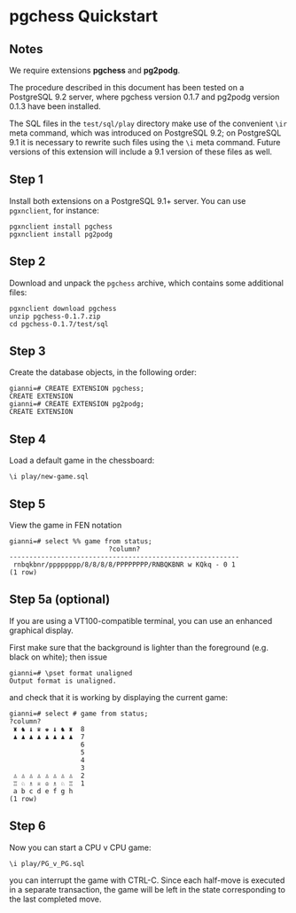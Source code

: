 pgchess Quickstart
==================

Notes
-----

We require extensions **pgchess** and **pg2podg**.

The procedure described in this document has been tested on a PostgreSQL
9.2 server, where pgchess version 0.1.7 and pg2podg version 0.1.3 have
been installed.

The SQL files in the `test/sql/play` directory make use of the
convenient `\ir` meta command, which was introduced on PostgreSQL 9.2;
on PostgreSQL 9.1 it is necessary to rewrite such files using the `\i`
meta command. Future versions of this extension will include a 9.1
version of these files as well.

Step 1
------

Install both extensions on a PostgreSQL 9.1+ server. You can use
`pgxnclient`, for instance:

    pgxnclient install pgchess
    pgxnclient install pg2podg

Step 2
------

Download and unpack the `pgchess` archive, which contains some
additional files:

    pgxnclient download pgchess
    unzip pgchess-0.1.7.zip
    cd pgchess-0.1.7/test/sql

Step 3
------

Create the database objects, in the following order:

    gianni=# CREATE EXTENSION pgchess;
    CREATE EXTENSION
    gianni=# CREATE EXTENSION pg2podg;
    CREATE EXTENSION

Step 4
------

Load a default game in the chessboard:

    \i play/new-game.sql

Step 5
------

View the game in FEN notation

    gianni=# select %% game from status;
                             ?column?                         
    ----------------------------------------------------------
     rnbqkbnr/pppppppp/8/8/8/8/PPPPPPPP/RNBQKBNR w KQkq - 0 1
    (1 row)

Step 5a (optional)
------------------

If you are using a VT100-compatible terminal, you can use an enhanced
graphical display.

First make sure that the background is lighter than the foreground (e.g.
black on white); then issue

    gianni=# \pset format unaligned
    Output format is unaligned.

and check that it is working by displaying the current game:

    gianni=# select # game from status;
    ?column?
     ♜ ♞ ♝ ♛ ♚ ♝ ♞ ♜  8
     ♟ ♟ ♟ ♟ ♟ ♟ ♟ ♟  7
                      6
                      5
                      4
                      3
     ♙ ♙ ♙ ♙ ♙ ♙ ♙ ♙  2
     ♖ ♘ ♗ ♕ ♔ ♗ ♘ ♖  1
     a b c d e f g h  
    (1 row)

Step 6
------

Now you can start a CPU v CPU game:

    \i play/PG_v_PG.sql

you can interrupt the game with CTRL-C. Since each half-move is executed
in a separate transaction, the game will be left in the state
corresponding to the last completed move.

